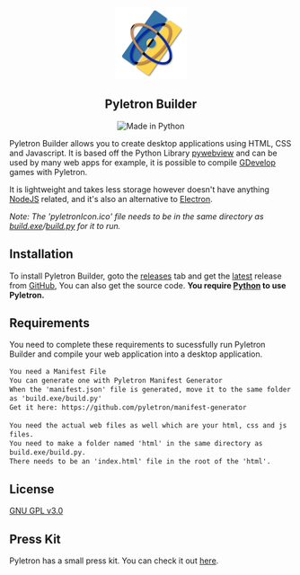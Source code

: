 <p align="center">
  <img src="https://github.com/pyletron/press-kit/blob/main/pyletronShadow.png?raw=true" alt="Pyletron" style="height:128px; width:128px" />  
</p>

## <h2 align="center">Pyletron Builder</h2>

<p align="center">
  <img src="https://img.shields.io/badge/Made_with-Python-blue?logo=python&logoColor=ffd343" alt="Made in Python" />  
</p>

Pyletron Builder allows you to create desktop applications using HTML, CSS and Javascript. It is based off the Python Library [pywebview](https://github.com/r0x0r/pywebview) and can be used by many web apps for example, it is possible to compile [GDevelop](https://www.gdevelop.io) games with Pyletron.

It is lightweight and takes less storage however doesn't have anything [NodeJS](https://github.com/nodejs/node) related, and it's also an alternative to [Electron](https://github.com/electron/electron).

*Note: The 'pyletronIcon.ico' file needs to be in the same directory as [build.exe](https://github.com/pyletron/builder/releases/latest)/[build.py](https://github.com/pyletron/builder/blob/main/build.py) for it to run.*

## Installation
To install Pyletron Builder, goto the [releases](https://github.com/pyletron/builder/releases) tab and get the [latest](https://github.com/pyletron/builder/releases/latest) release from [GitHub](https://github.com), You can also get the source code. **You require [Python](https://www.python.org/) to use Pyletron.**

## Requirements
You need to complete these requirements to sucessfully run Pyletron Builder and compile your web application into a desktop application.
```
You need a Manifest File
You can generate one with Pyletron Manifest Generator
When the 'manifest.json' file is generated, move it to the same folder as 'build.exe/build.py'
Get it here: https://github.com/pyletron/manifest-generator

You need the actual web files as well which are your html, css and js files.
You need to make a folder named 'html' in the same directory as build.exe/build.py.
There needs to be an 'index.html' file in the root of the 'html'.
```

## License
[GNU GPL v3.0](https://github.com/pyletron/builder/blob/main/LICENSE)

## Press Kit
Pyletron has a small press kit.
You can check it out [here](https://github.com/pyletron/press-kit).
